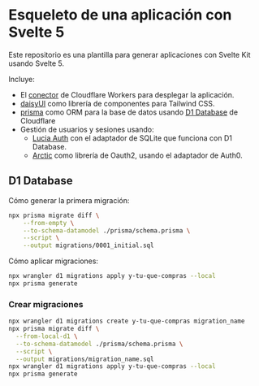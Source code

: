 # Esqueleto de una aplicación con Svelte 5

Este repositorio es una plantilla para generar aplicaciones con Svelte Kit usando Svelte 5.

Incluye:

- El [conector](https://kit.svelte.dev/docs/adapter-cloudflare-workers) de Cloudflare Workers para desplegar la aplicación.
- [daisyUI](https://daisyui.com) como librería de componentes para Tailwind CSS.
- [prisma](https://www.prisma.io) como ORM para la base de datos usando [D1 Database](https://developers.cloudflare.com/d1) de Cloudflare
- Gestión de usuarios y sesiones usando:
  - [Lucia Auth](https://lucia-auth.com) con el adaptador de SQLite que funciona con D1 Database.
  - [Arctic](https://arctic.js.org) como librería de Oauth2, usando el adaptador de Auth0.

## D1 Database

Cómo generar la primera migración:

```bash
npx prisma migrate diff \
    --from-empty \
    --to-schema-datamodel ./prisma/schema.prisma \
    --script \
    --output migrations/0001_initial.sql
```

Cómo aplicar migraciones:

```bash
npx wrangler d1 migrations apply y-tu-que-compras --local
npx prisma generate
```

### Crear migraciones

```bash
npx wrangler d1 migrations create y-tu-que-compras migration_name
npx prisma migrate diff \
  --from-local-d1 \
  --to-schema-datamodel ./prisma/schema.prisma \
  --script \
  --output migrations/migration_name.sql
npx wrangler d1 migrations apply y-tu-que-compras --local
npx prisma generate
```
